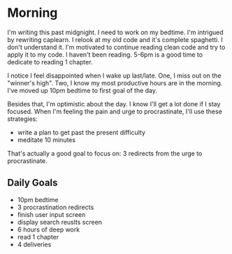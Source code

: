 # Morning
I'm writing this past midgnight. I need to work on my bedtime. I'm intrigued by rewriting caplearn. I relook at my old code and it's complete spaghetti. I don't understand it. I'm motivated to continue reading clean code and try to apply it to my code. I haven't been reading. 5-6pm is a good time to dedicate to reading 1 chapter. 

I notice I feel disappointed when I wake up last/late. One, I miss out on the "winner's high". Two, I know my most productive hours are in the morning. I've moved up 10pm bedtime to first goal of the day.

Besides that, I'm optimistic about the day. I know I'll get a lot done if I stay focused. When I'm feeling the pain and urge to procrastinate, I'll use these strategies:
- write a plan to get past the present difficulty
- meditate 10 minutes

That's actually a good goal to focus on: 3 redirects from the urge to procrastinate.

## Daily Goals
- 10pm bedtime 
- 3 procrastination redirects
- finish user input screen
- display search reuslts screen
- 6 hours of deep work
- read 1 chapter
- 4 deliveries
